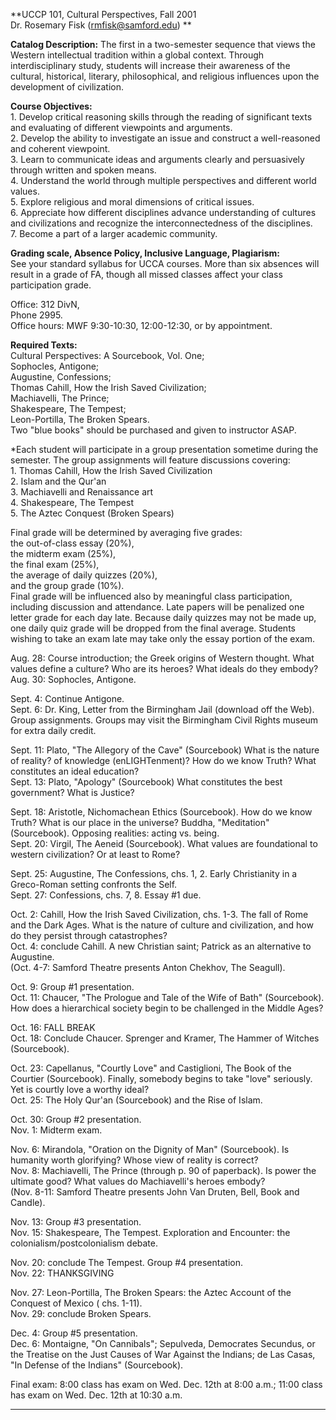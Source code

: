 **UCCP 101, Cultural Perspectives, Fall 2001  
Dr. Rosemary Fisk (rmfisk@samford.edu) **

**Catalog Description:** The first in a two-semester sequence that views the
Western intellectual tradition within a global context. Through
interdisciplinary study, students will increase their awareness of the
cultural, historical, literary, philosophical, and religious influences upon
the development of civilization.  

**Course Objectives:**  
1\. Develop critical reasoning skills through the reading of significant texts
and evaluating of different viewpoints and arguments.  
2\. Develop the ability to investigate an issue and construct a well-reasoned
and coherent viewpoint.  
3\. Learn to communicate ideas and arguments clearly and persuasively through
written and spoken means.  
4\. Understand the world through multiple perspectives and different world
values.  
5\. Explore religious and moral dimensions of critical issues.  
6\. Appreciate how different disciplines advance understanding of cultures and
civilizations and recognize the interconnectedness of the disciplines.  
7\. Become a part of a larger academic community.

**Grading scale, Absence Policy, Inclusive Language, Plagiarism:**  
See your standard syllabus for UCCA courses. More than six absences will
result in a grade of FA, though all missed classes affect your class
participation grade.

Office: 312 DivN,  
Phone 2995.  
Office hours: MWF 9:30-10:30, 12:00-12:30, or by appointment.  
  
**Required Texts:**  
Cultural Perspectives: A Sourcebook, Vol. One;  
Sophocles, Antigone;  
Augustine, Confessions;  
Thomas Cahill, How the Irish Saved Civilization;  
Machiavelli, The Prince;  
Shakespeare, The Tempest;  
Leon-Portilla, The Broken Spears.  
Two  "blue books" should be purchased and given to instructor ASAP.

*Each student will participate in a group presentation sometime during the semester. The group assignments will feature discussions covering:   
1\. Thomas Cahill, How the Irish Saved Civilization  
2\. Islam and the Qur'an  
3\. Machiavelli and Renaissance art  
4\. Shakespeare, The Tempest  
5\. The Aztec Conquest (Broken Spears)

Final grade will be determined by averaging five grades:  
the out-of-class essay (20%),  
the midterm exam (25%),  
the final exam (25%),  
the average of daily quizzes (20%),  
and the group grade (10%).  
Final grade will be influenced also by meaningful class participation,
including discussion and attendance. Late papers will be penalized one letter
grade for each day late. Because daily quizzes may not be made up, one daily
quiz grade will be dropped from the final average. Students wishing to take an
exam late may take only the essay portion of the exam.

Aug. 28: Course introduction; the Greek origins of Western thought. What
values define a culture? Who are its heroes? What ideals do they embody?  
Aug. 30: Sophocles, Antigone.

Sept. 4: Continue Antigone.  
Sept. 6: Dr. King, Letter from the Birmingham Jail (download off the Web).
Group assignments. Groups may visit the Birmingham Civil Rights museum for
extra daily credit.

Sept. 11: Plato, "The Allegory of the Cave" (Sourcebook) What is the nature of
reality? of knowledge (enLIGHTenment)? How do we know Truth? What constitutes
an ideal education?  
Sept. 13: Plato, "Apology" (Sourcebook) What constitutes the best government?
What is Justice?

Sept. 18: Aristotle, Nichomachean Ethics (Sourcebook). How do we know Truth?
What is our place in the universe? Buddha, "Meditation" (Sourcebook). Opposing
realities: acting vs. being.  
Sept. 20: Virgil, The Aeneid (Sourcebook). What values are foundational to
western civilization? Or at least to Rome?

Sept. 25: Augustine, The Confessions, chs. 1, 2. Early Christianity in a
Greco-Roman setting confronts the Self.  
Sept. 27: Confessions, chs. 7, 8. Essay #1 due.

  
Oct. 2: Cahill, How the Irish Saved Civilization, chs. 1-3. The fall of Rome
and the Dark Ages. What is the nature of culture and civilization, and how do
they persist through catastrophes?  
Oct. 4: conclude Cahill. A new Christian saint; Patrick as an alternative to
Augustine.  
(Oct. 4-7: Samford Theatre presents Anton Chekhov, The Seagull).

Oct. 9: Group #1 presentation.  
Oct. 11: Chaucer, "The Prologue and Tale of the Wife of Bath" (Sourcebook).
How does a hierarchical society begin to be challenged in the Middle Ages?

Oct. 16: FALL BREAK  
Oct. 18: Conclude Chaucer. Sprenger and Kramer, The Hammer of Witches
(Sourcebook).

Oct. 23: Capellanus, "Courtly Love" and Castiglioni, The Book of the Courtier
(Sourcebook). Finally, somebody begins to take "love" seriously. Yet is
courtly love a worthy ideal?  
Oct. 25: The Holy Qur'an (Sourcebook) and the Rise of Islam.

Oct. 30: Group #2 presentation.  
Nov. 1: Midterm exam.

Nov. 6: Mirandola, "Oration on the Dignity of Man" (Sourcebook). Is humanity
worth glorifying? Whose view of reality is correct?  
Nov. 8: Machiavelli, The Prince (through p. 90 of paperback). Is power the
ultimate good? What values do Machiavelli's heroes embody?  
(Nov. 8-11: Samford Theatre presents John Van Druten, Bell, Book and Candle).

Nov. 13: Group #3 presentation.  
Nov. 15: Shakespeare, The Tempest. Exploration and Encounter: the
colonialism/postcolonialism debate.

Nov. 20: conclude The Tempest. Group #4 presentation.  
Nov. 22: THANKSGIVING

Nov. 27: Leon-Portilla, The Broken Spears: the Aztec Account of the Conquest
of Mexico ( chs. 1-11).  
Nov. 29: conclude Broken Spears.

Dec. 4: Group #5 presentation.  
Dec. 6: Montaigne, "On Cannibals"; Sepulveda, Democrates Secundus, or the
Treatise on the Just Causes of War Against the Indians; de Las Casas, "In
Defense of the Indians" (Sourcebook).

Final exam: 8:00 class has exam on Wed. Dec. 12th at 8:00 a.m.; 11:00 class
has exam on Wed. Dec. 12th at 10:30 a.m.  
  
  
---  
  
##

